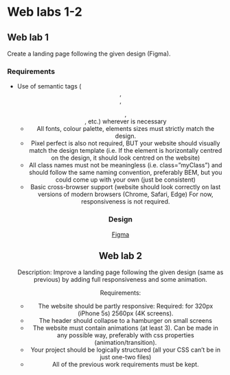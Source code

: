 # Web labs 1-2

## Web lab 1

Create a landing page following the given design (Figma).

### Requirements

- Use of semantic tags (<header>, <nav>, <ul>, <footer>, etc.) wherever is necessary
- All fonts, colour palette, elements sizes must strictly match the design.
- Pixel perfect is also not required, BUT your website should visually match the design template (i.e. If the element is horizontally centred on the design, it should look centred on the website)
- All class names must not be meaningless (i.e. class=”myClass”) and should follow the same naming convention, preferably BEM, but you could come up with your own (just be consistent)
- Basic cross-browser support (website should look correctly on last versions of modern browsers (Chrome, Safari, Edge)
For now, responsiveness is not required.

### Design

[Figma](https://www.figma.com/file/XHYmp9yKTxcOQD5zFAbKQH/LabWork1-V2?node-id=3%3A2)


## Web lab 2

Description: Improve a landing page following the given design (same as previous) by adding full responsiveness and some animation.

Requirements:

- The website should be partly responsive:
Required: for 320px (iPhone 5s)  2560px (4K screens).
- The header should collapse to a hamburger on small screens
- The website must contain animations (at least 3). Can be made in any possible way, preferably with css properties (animation/transition).
- Your project should be logically structured (all your CSS can’t be in just one-two files)
- All of the previous work requirements must be kept.
